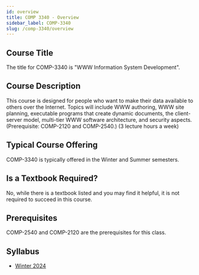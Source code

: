 ```yaml
---
id: overview
title: COMP 3340 - Overview
sidebar_label: COMP-3340
slug: /comp-3340/overview
---
```


## Course Title

The title for COMP-3340 is "WWW Information System Development".

## Course Description

This course is designed for people who want to make their data available to others over the Internet. Topics will include WWW authoring, WWW site planning, executable programs that create dynamic documents, the client-server model, multi-tier WWW software architecture, and security aspects. (Prerequisite: COMP-2120 and COMP-2540.) (3 lecture hours a week)

## Typical Course Offering

COMP-3340 is typically offered in the Winter and Summer semesters.

## Is a Textbook Required?

No, while there is a textbook listed and you may find it helpful, it is not required to succeed in this course.

## Prerequisites

COMP-2540 and COMP-2120 are the prerequisites for this class.

## Syllabus

- [Winter 2024](../../resources/syllabus/COMP-3340-30%20W24.pdf)
